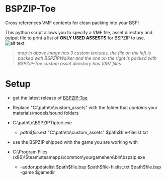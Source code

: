 # BSPZIP-Toe
Cross references VMF contents for clean packing into your BSP!

This python script allows you to specify a VMF file, asset directory and output file to print a list of **ONLY USED ASSESTS** for BSPZIP to use.
![alt text](https://i.imgur.com/ru3CMrD.png)
> *map in above image has 3 custom textures, the file on the left is packed with BSPZIPWalker and the one on the right is packed with BSPZIP-Toe custom asset directory has 1097 files*

# Setup
- get the latest release of [BSPZIP-Toe](https://github.com/Meowspambot/BSPZIP-Toe/releases)

- Replace "C:\path\to\custom_assets" with the folder that *contains* your materials/models/sound folders
- C:\path\to\BSPZIPTiptoe.exe
  - $path\$file.$ext "C:\path\to\custom_assets" $path\$file-filelist.txt
  
- use the BSPZIP shipped with the game you are working with

- C:\Program Files (x86)\Steam\steamapps\common\yourgamehere\bin\bspzip.exe
  - -addorupdatelist $path\$file.bsp $path\$file-filelist.txt $path\$file.bsp -game $gamedir
